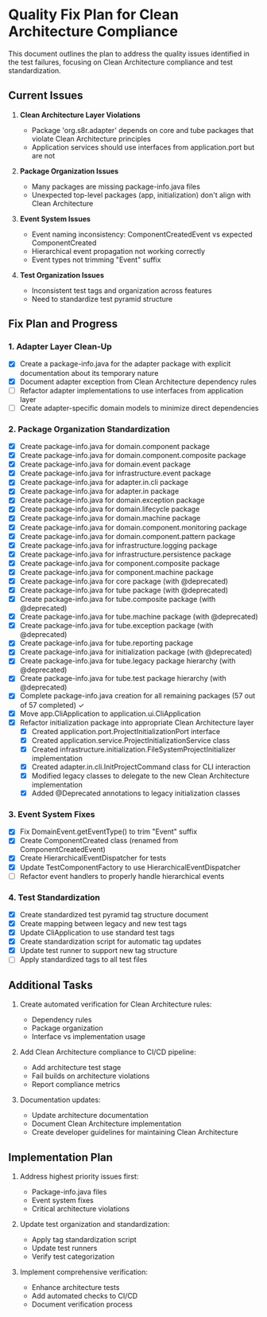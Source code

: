 # Quality Fix Plan for Clean Architecture Compliance

This document outlines the plan to address the quality issues identified in the test failures, focusing on Clean Architecture compliance and test standardization.

## Current Issues

1. **Clean Architecture Layer Violations**
   - Package 'org.s8r.adapter' depends on core and tube packages that violate Clean Architecture principles
   - Application services should use interfaces from application.port but are not

2. **Package Organization Issues**
   - Many packages are missing package-info.java files
   - Unexpected top-level packages (app, initialization) don't align with Clean Architecture

3. **Event System Issues**
   - Event naming inconsistency: ComponentCreatedEvent vs expected ComponentCreated
   - Hierarchical event propagation not working correctly
   - Event types not trimming "Event" suffix

4. **Test Organization Issues**
   - Inconsistent test tags and organization across features
   - Need to standardize test pyramid structure

## Fix Plan and Progress

### 1. Adapter Layer Clean-Up

- [x] Create a package-info.java for the adapter package with explicit documentation about its temporary nature
- [x] Document adapter exception from Clean Architecture dependency rules
- [ ] Refactor adapter implementations to use interfaces from application layer
- [ ] Create adapter-specific domain models to minimize direct dependencies

### 2. Package Organization Standardization

- [x] Create package-info.java for domain.component package
- [x] Create package-info.java for domain.component.composite package
- [x] Create package-info.java for domain.event package
- [x] Create package-info.java for infrastructure.event package
- [x] Create package-info.java for adapter.in.cli package
- [x] Create package-info.java for adapter.in package
- [x] Create package-info.java for domain.exception package
- [x] Create package-info.java for domain.lifecycle package
- [x] Create package-info.java for domain.machine package
- [x] Create package-info.java for domain.component.monitoring package
- [x] Create package-info.java for domain.component.pattern package
- [x] Create package-info.java for infrastructure.logging package
- [x] Create package-info.java for infrastructure.persistence package
- [x] Create package-info.java for component.composite package
- [x] Create package-info.java for component.machine package
- [x] Create package-info.java for core package (with @deprecated)
- [x] Create package-info.java for tube package (with @deprecated)
- [x] Create package-info.java for tube.composite package (with @deprecated)
- [x] Create package-info.java for tube.machine package (with @deprecated)
- [x] Create package-info.java for tube.exception package (with @deprecated)
- [x] Create package-info.java for tube.reporting package
- [x] Create package-info.java for initialization package (with @deprecated)
- [x] Create package-info.java for tube.legacy package hierarchy (with @deprecated)
- [x] Create package-info.java for tube.test package hierarchy (with @deprecated)
- [x] Complete package-info.java creation for all remaining packages (57 out of 57 completed) ✓
- [x] Move app.CliApplication to application.ui.CliApplication
- [x] Refactor initialization package into appropriate Clean Architecture layer
  - [x] Created application.port.ProjectInitializationPort interface
  - [x] Created application.service.ProjectInitializationService class
  - [x] Created infrastructure.initialization.FileSystemProjectInitializer implementation
  - [x] Created adapter.in.cli.InitProjectCommand class for CLI interaction
  - [x] Modified legacy classes to delegate to the new Clean Architecture implementation
  - [x] Added @Deprecated annotations to legacy initialization classes

### 3. Event System Fixes

- [x] Fix DomainEvent.getEventType() to trim "Event" suffix
- [x] Create ComponentCreated class (renamed from ComponentCreatedEvent)
- [x] Create HierarchicalEventDispatcher for tests
- [x] Update TestComponentFactory to use HierarchicalEventDispatcher
- [ ] Refactor event handlers to properly handle hierarchical events

### 4. Test Standardization

- [x] Create standardized test pyramid tag structure document
- [x] Create mapping between legacy and new test tags
- [x] Update CliApplication to use standard test tags
- [x] Create standardization script for automatic tag updates
- [x] Update test runner to support new tag structure
- [ ] Apply standardized tags to all test files

## Additional Tasks

1. Create automated verification for Clean Architecture rules:
   - Dependency rules
   - Package organization
   - Interface vs implementation usage

2. Add Clean Architecture compliance to CI/CD pipeline:
   - Add architecture test stage
   - Fail builds on architecture violations
   - Report compliance metrics

3. Documentation updates:
   - Update architecture documentation
   - Document Clean Architecture implementation
   - Create developer guidelines for maintaining Clean Architecture

## Implementation Plan

1. Address highest priority issues first:
   - Package-info.java files
   - Event system fixes
   - Critical architecture violations

2. Update test organization and standardization:
   - Apply tag standardization script
   - Update test runners
   - Verify test categorization

3. Implement comprehensive verification:
   - Enhance architecture tests
   - Add automated checks to CI/CD
   - Document verification process